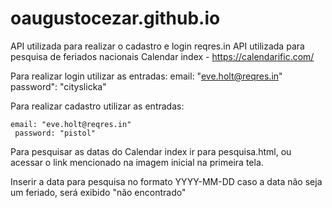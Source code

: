 # oaugustocezar.github.io

API utilizada para realizar o cadastro e login reqres.in 
API utilizada para pesquisa de feriados nacionais Calendar index - https://calendarific.com/

Para realizar login utilizar as entradas: 
	email: "eve.holt@reqres.in"
    password": "cityslicka"

Para realizar cadastro utilizar as entradas: 

	email: "eve.holt@reqres.in"
     password: "pistol"

Para pesquisar as datas do Calendar index ir para pesquisa.html, ou acessar o link mencionado na imagem inicial 
na primeira tela. 

Inserir a data para pesquisa no formato YYYY-MM-DD caso a data não seja um feriado, será exibido "não encontrado"
